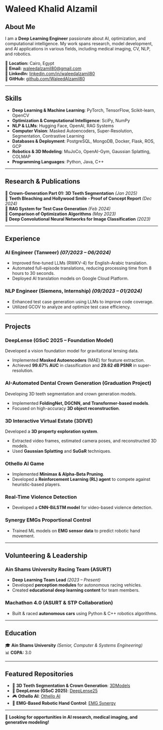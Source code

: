 # Waleed Khalid Alzamil

## About Me
I am a **Deep Learning Engineer** passionate about AI, optimization, and computational intelligence. My work spans research, model development, and AI applications in various fields, including medical imaging, CV, NLP, and robotics. 

📍 **Location:** Cairo, Egypt  
📧 **Email:** [waleedalzamil80@gmail.com](mailto:waleedalzamil80@gmail.com)  
🔗 **LinkedIn:** [linkedin.com/in/waleedalzamil80](https://linkedin.com/in/waleedalzamil80)  
🔗 **GitHub:** [github.com/WaleedAlzamil80](https://github.com/WaleedAlzamil80)  

---

## Skills
- **Deep Learning & Machine Learning**: PyTorch, TensorFlow, Scikit-learn, OpenCV
- **Optimization & Computational Intelligence**: SciPy, NumPy
- **NLP & LLMs**: Hugging Face, OpenAI, RAG Systems
- **Computer Vision**: Masked Autoencoders, Super-Resolution, Segmentation, Contrastive Learning
- **Databases & Deployment**: PostgreSQL, MongoDB, Docker, Flask, ROS, GCP
- **Robotics & 3D Modeling**: MuJoCo, OpenAI-Gym, Gaussian Splatting, COLMAP
- **Programming Languages**: Python, Java, C++

---

## Research & Publications
📄 **Crown-Generation Part 01: 3D Teeth Segmentation** *(Jan 2025)*  
📄 **Teeth Bleaching and Hollywood Smile - Proof of Concept Report** *(Dec 2024)*  
📄 **RAG System for Test Case Generation** *(Feb 2024)*  
📄 **Comparison of Optimization Algorithms** *(May 2023)*  
📄 **Deep Convolutional Neural Networks for Image Classification** *(2023)*

---

## Experience
### AI Engineer (Tanweer) *(07/2023 – 06/2024)*
- Improved fine-tuned LLMs (RWKV-4) for English-Arabic translation.
- Automated full-episode translations, reducing processing time from 8 hours to 30 seconds.
- Deployed AI translation models on Google Cloud Platform.

### NLP Engineer (Siemens, Internship) *(09/2023 – 01/2024)*
- Enhanced test case generation using LLMs to improve code coverage.
- Utilized GCOV to analyze and optimize test case efficiency.

---

## Projects
### **DeepLense (GSoC 2025 – Foundation Model)**
Developed a vision foundation model for gravitational lensing data.
- Implemented **Masked Autoencoders** (MAE) for feature extraction.
- Achieved **99.67% AUC** in classification and **29.62 dB PSNR** in super-resolution.

### **AI-Automated Dental Crown Generation (Graduation Project)**
Developing 3D teeth segmentation and crown generation models.
- Implemented **FoldingNet, DGCNN, and Transformer-based models**.
- Focused on high-accuracy **3D object reconstruction**.

### **3D Interactive Virtual Estate (3DIVE)**
Developed a **3D property exploration system**.
- Extracted video frames, estimated camera poses, and reconstructed 3D models.
- Used **Gaussian Splatting** and **SuGaR** techniques.

### **Othello AI Game**
- Implemented **Minimax & Alpha-Beta Pruning**.
- Developed a **Reinforcement Learning (RL) agent** to compete against heuristic-based players.

### **Real-Time Violence Detection**
- Developed a **CNN-BiLSTM model** for video-based violence detection.

### **Synergy EMGs Proportional Control**
- Trained ML models on **EMG sensor data** to predict robotic hand movement.

---

## Volunteering & Leadership
### Ain Shams University Racing Team (ASURT)
- **Deep Learning Team Lead** *(2023 – Present)*
- Developed **perception modules** for autonomous racing vehicles.
- Created **educational deep learning content** for team members.

### Machathon 4.0 (ASURT & STP Collaboration)
- Built & raced **autonomous cars** using Python & C++ robotics algorithms.

---

## Education
🎓 **Ain Shams University** *(Senior, Computer & Systems Engineering)*  
📊 **CGPA:** 3.0  

---

## Featured Repositories
- 🦷 **3D Teeth Segmentation & Crown Generation**: [3DModels](https://github.com/WaleedAlzamil80/3DModels)
- 🔭 **DeepLense (GSoC 2025)**: [DeepLense25](https://github.com/WaleedAlzamil80/deeplense25/)
- 🎮 **Othello AI**: [Othello AI](https://github.com/WaleedAlzamil80/Othello-AI)
- 🦾 **EMG-Based Robotic Hand Control**: [EMG Synergy](https://github.com/WaleedAlzamil80/EMG_Synergy_project)

---

🚀 **Looking for opportunities in AI research, medical imaging, and generative modeling!**
